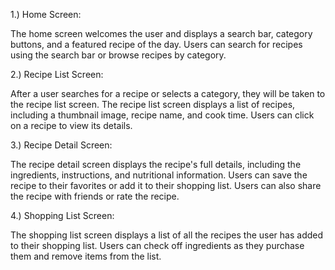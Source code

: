 1.) Home Screen:

The home screen welcomes the user and displays a search bar, category buttons, and a featured recipe of the day.
Users can search for recipes using the search bar or browse recipes by category.

2.) Recipe List Screen:

After a user searches for a recipe or selects a category, they will be taken to the recipe list screen.
The recipe list screen displays a list of recipes, including a thumbnail image, recipe name, and cook time.
Users can click on a recipe to view its details.

3.) Recipe Detail Screen:

The recipe detail screen displays the recipe's full details, including the ingredients, instructions, and nutritional information.
Users can save the recipe to their favorites or add it to their shopping list.
Users can also share the recipe with friends or rate the recipe.

4.) Shopping List Screen:

The shopping list screen displays a list of all the recipes the user has added to their shopping list.
Users can check off ingredients as they purchase them and remove items from the list.